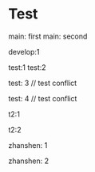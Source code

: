 # Test
main: first
main: second


develop:1


test:1
test:2

test: 3 // test conflict

test: 4 // test conflict

t2:1

t2:2


zhanshen: 1

zhanshen: 2
